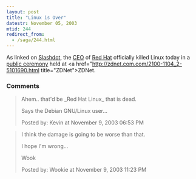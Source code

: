 ```yaml
---
layout: post
title: "Linux is Over"
datestr: November 05, 2003
mtid: 244
redirect_from:
  - /saga/244.html
---
```


As linked on <a href="http://slashdot.org/article.pl?sid=03/11/04/2312225">Slashdot</a>, the <a href="http://www.redhat.com/about/corporate/team/szulik.html" title="Matthew J. Szulik">CEO</a> of <a href="http://www.redhat.com/">Red Hat</a> officially killed Linux today in a <a href="http://zdnet.com.com/2100-1104_2-5101690.html" title="Red Hat: Stick with Windows at home">public ceremony</a> held at <a href="http://zdnet.com.com/2100-1104_2-5101690.html title="ZDNet">ZDNet</a>.

### Comments

<blockquote>
Ahem.. that'd be _Red Hat Linux_ that is dead.

Says the Debian GNU/Linux user...<br />

<div class="post-meta">Posted by: Kevin at November  9, 2003 06:53 PM</div> </blockquote>
<blockquote>
I think the damage is going to be worse than that.

I hope I'm wrong...

Wook
<div class="post-meta">Posted by: Wookie at November  9, 2003 11:23 PM</div> </blockquote>

